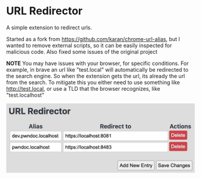 # URL Redirector

A simple extension to redirect urls.

Started as a fork from https://github.com/karan/chrome-url-alias, but I wanted to remove external scripts, so it can be easily inspected for malicious code.
Also fixed some issues of the original project

**NOTE**
You may have issues with your browser, for specific conditions. For example, in brave an url like "test.local" will automatically be redirected to the search engine. So when the extension gets the url, its already the url from the search. To mitigate this you either need to use something like http://test.local, or use a TLD that the browser recognizes, like "test.localhost"

![Preview popup](popup.jpg)